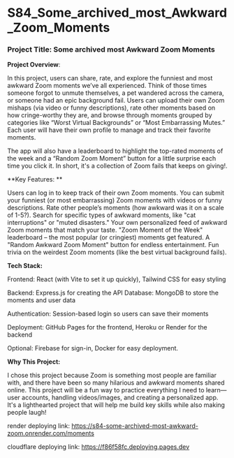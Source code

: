 # S84_Some_archived_most_Awkward_Zoom_Moments
### Project Title:  Some archived most Awkward Zoom Moments 

**Project Overview**:

In this project, users can share, rate, and explore the funniest and most awkward Zoom moments we’ve all experienced. Think of those times someone forgot to unmute themselves, a pet wandered across the camera, or someone had an epic background fail. Users can upload their own Zoom mishaps (via video or funny descriptions), rate other moments based on how cringe-worthy they are, and browse through moments grouped by categories like “Worst Virtual Backgrounds” or “Most Embarrassing Mutes.” Each user will have their own profile to manage and track their favorite moments.

The app will also have a leaderboard to highlight the top-rated moments of the week and a “Random Zoom Moment” button for a little surprise each time you click it. In short, it's a collection of Zoom fails that keeps on giving!.

**Key Features: **

Users can log in to keep track of their own Zoom moments.
You can submit your funniest (or most embarrassing) Zoom moments with videos or funny descriptions.
Rate other people’s moments (how awkward was it on a scale of 1-5?).
Search for specific types of awkward moments, like "cat interruptions" or "muted disasters."
Your own personalized feed of awkward Zoom moments that match your taste.
"Zoom Moment of the Week" leaderboard – the most popular (or cringiest) moments get featured.
A "Random Awkward Zoom Moment" button for endless entertainment.
Fun trivia on the weirdest Zoom moments (like the best virtual background fails).

**Tech Stack:**

Frontend: React (with Vite to set it up quickly), Tailwind CSS for easy styling

Backend: Express.js for creating the API
Database: MongoDB to store the moments and user data

Authentication: Session-based login so users can save their moments

Deployment: GitHub Pages for the frontend, Heroku or Render for the backend

Optional: Firebase for sign-in, Docker for easy deployment.

**Why This Project:**

I chose this project because Zoom is something most people are familiar with, and there have been so many hilarious and awkward moments shared online. This project will be a fun way to practice everything I need to learn—user accounts, handling videos/images, and creating a personalized app. It's a lighthearted project that will help me build key skills while also making people laugh!

render deploying link:
 https://s84-some-archived-most-awkward-zoom.onrender.com/moments

cloudflare deploying link:
https://f86f58fc.deploying.pages.dev

